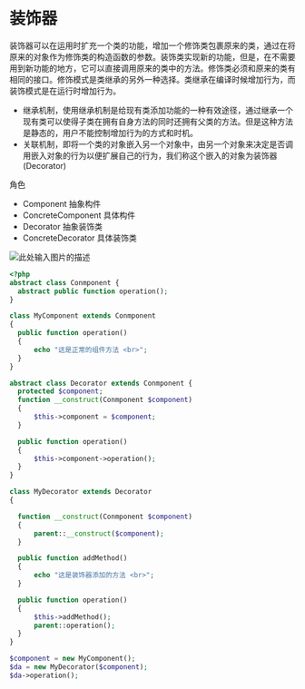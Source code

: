 # 装饰器

装饰器可以在运用时扩充一个类的功能，增加一个修饰类包裹原来的类，通过在将原来的对象作为修饰类的构造函数的参数。装饰类实现新的功能，但是，在不需要用到新功能的地方，它可以直接调用原来的类中的方法。修饰类必须和原来的类有相同的接口。修饰模式是类继承的另外一种选择。类继承在编译时候增加行为，而装饰模式是在运行时增加行为。

- 继承机制，使用继承机制是给现有类添加功能的一种有效途径，通过继承一个现有类可以使得子类在拥有自身方法的同时还拥有父类的方法。但是这种方法是静态的，用户不能控制增加行为的方式和时机。
- 关联机制，即将一个类的对象嵌入另一个对象中，由另一个对象来决定是否调用嵌入对象的行为以便扩展自己的行为，我们称这个嵌入的对象为装饰器(Decorator)

角色

* Component 抽象构件
* ConcreteComponent 具体构件
* Decorator 抽象装饰类
* ConcreteDecorator 具体装饰类

![此处输入图片的描述](https://dn-anything-about-doc.qbox.me/document-uid108299labid2293timestamp1479221663191.png/wm)

````php
<?php 
abstract class Conmponent {
  abstract public function operation();
}

class MyComponent extends Conmponent
{
  public function operation()
  {
      echo "这是正常的组件方法 <br>";
  }
}

abstract class Decorator extends Conmponent {
  protected $component;
  function __construct(Conmponent $component)
  {
      $this->component = $component;
  }

  public function operation()
  {
      $this->component->operation();
  }
}

class MyDecorator extends Decorator
{

  function __construct(Conmponent $component)
  {
      parent::__construct($component);
  }

  public function addMethod()
  {
      echo "这是装饰器添加的方法 <br>";
  }

  public function operation()
  {
      $this->addMethod();
      parent::operation();
  }
}

$component = new MyComponent();
$da = new MyDecorator($component);
$da->operation();
````